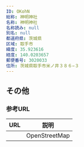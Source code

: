```yaml
---
ID: OKohN
総称: 神明神社
名称: 神明神社
名称読み: null
別名: null
都道府県: 茨城県
区域: 取手市
緯度: 35.923616
経度: 140.0203657
郵便番号: 3020033
住所: 茨城県取手市米ノ井３８６−３
---
```


## その他

### 参考URL

| URL | 説明          |
| --- | ------------- |
|     | OpenStreetMap |
